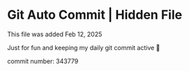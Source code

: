# Git Auto Commit | Hidden File

This file was added Feb 12, 2025

Just for fun and keeping my daily git commit active 🤪

commit number: 343779
